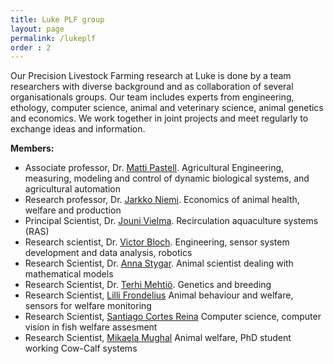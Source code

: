 ```yaml
---
title: Luke PLF group
layout: page
permalink: /lukeplf
order : 2
---
```


Our Precision Livestock Farming research at Luke is done by a team researchers with diverse background and as collaboration of several organisationals groups. Our team includes experts from engineering, ethology, computer science, animal and veterinary science, animal genetics and economics. We work together in joint projects and meet regularly to exchange ideas and information. 

**Members:**

- Associate professor, Dr. [Matti Pastell](https://mpastell.com). Agricultural Engineering, measuring, modeling and control of dynamic biological systems, and agricultural automation
- Research professor, Dr. [Jarkko Niemi](https://www.luke.fi/en/henkilosto/jarkko-niemi/). Economics of animal health, welfare and production
- Principal Scientist, Dr. [Jouni Vielma](https://www.luke.fi/en/henkilosto/jouni-vielma/). Recirculation aquaculture systems (RAS)
- Research scientist, Dr. [Victor Bloch](https://www.luke.fi/en/henkilosto/victor-bloch/). Engineering, sensor system development and data analysis, robotics
- Research Scientist, Dr. [Anna Stygar](https://www.luke.fi/en/henkilosto/anna-stygar/). Animal scientist dealing with mathematical models
- Research Scientist, Dr. [Terhi Mehtiö](https://www.luke.fi/en/henkilosto/terhi-mehtio/). Genetics and breeding  
- Research Scientist, [Lilli Frondelius](https://www.luke.fi/en/henkilosto/lilli-frondelius/) Animal behaviour and welfare, sensors for welfare monitoring
- Research Scientist, [Santiago Cortes Reina](https://www.luke.fi/en/henkilosto/santiago-cortesreina/) Computer science, computer vision in fish welfare assesment
- Research Scientist, [Mikaela Mughal](https://www.luke.fi/en/henkilosto/mikaela-mughal/) Animal welfare, PhD student working Cow-Calf systems



